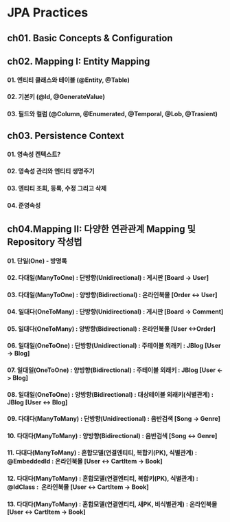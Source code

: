# JPA Practices


## ch01. Basic Concepts & Configuration


## ch02. Mapping I: Entity Mapping
#### 01. 엔티티 클래스와 테이블 (@Entity, @Table)
#### 02. 기본키 (@Id, @GenerateValue)
#### 03. 필드와 컬럼 (@Column, @Enumerated, @Temporal, @Lob, @Trasient)


## ch03. Persistence Context
#### 01. 영속성 켄텍스트?
#### 02. 영속성 관리와 엔티티 생명주기
#### 03. 엔티티 조회, 등록, 수정 그리고 삭제
#### 04. 준영속성


## ch04.Mapping II: 다양한 연관관계 Mapping 및 Repository 작성법
#### 01. 단일(One) - 방명록
#### 02. 다대일(ManyToOne) : 단방향(Unidirectional) : 게시판 \[Board -> User\]
#### 03. 다대일(ManyToOne) : 양방향(Bidirectional) : 온라인북몰 \[Order &lt;-&gt; User\]
#### 04. 일대다(OneToMany) : 단방향(Unidirectional) : 게시판 \[Board -> Comment\]
#### 05. 일대다(OneToMany) : 양방향(Bidirectional) : 온라인북몰 \[User &lt;-&gt;Order\]
#### 06. 일대일(OneToOne) : 단방향(Unidirectional) : 주테이블 외래키 : JBlog \[User -> Blog\]
#### 07. 일대일(OneToOne) : 양방향(Bidirectional) : 주테이블 외래키 : JBlog \[User &lt;-&gt; Blog\]
#### 08. 일대일(OneToOne) : 양방향(Bidirectional) : 대상테이블 외래키(식별관계) : JBlog \[User &lt;-&gt; Blog\]
#### 09. 다대다(ManyToMany) : 단방향(Unidirectional) : 음반검색 \[Song -> Genre\]
#### 10. 다대다(ManyToMany) : 양방향(Bidirectional) : 음반검색 \[Song &lt;-&gt; Genre\]
#### 11. 다대다(ManyToMany) : 혼합모델(연결엔티티, 복합키(PK), 식별관계) : @EmbeddedId : 온라인북몰 \[User &lt;-&gt; CartItem -> Book\]
#### 12. 다대다(ManyToMany) : 혼합모델(연결엔티티, 복합키(PK), 식별관계) : @IdClass :  온라인북몰 \[User &lt;-&gt; CartItem -> Book\]
#### 13. 다대다(ManyToMany) : 혼합모델(연결엔티티, 새PK, 비식별관계) : 온라인북몰 \[User &lt;-&gt; CartItem -> Book\]